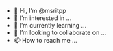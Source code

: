 - 👋 Hi, I’m @msritpp
- 👀 I’m interested in ...
- 🌱 I’m currently learning ...
- 💞️ I’m looking to collaborate on ...
- 📫 How to reach me ...

<!---
msritpp/msritpp is a ✨ special ✨ repository because its `README.md` (this file) appears on your GitHub profile.
You can click the Preview link to take a look at your changes.
--->
